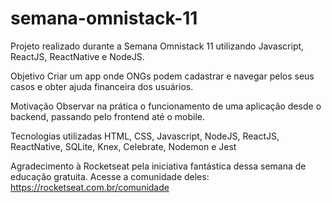 # semana-omnistack-11
Projeto realizado durante a Semana Omnistack 11 utilizando Javascript, ReactJS, ReactNative e NodeJS.

Objetivo
Criar um app onde ONGs podem cadastrar e navegar pelos seus casos e obter ajuda financeira dos usuários.

Motivação
Observar na prática o funcionamento de uma aplicação desde o backend, passando pelo frontend até o mobile. 

Tecnologias utilizadas
HTML, CSS, Javascript, NodeJS, ReactJS, ReactNative, SQLite, Knex, Celebrate, Nodemon e Jest

Agradecimento à Rocketseat pela iniciativa fantástica dessa semana de educação gratuita. 
Acesse a comunidade deles: https://rocketseat.com.br/comunidade
